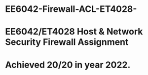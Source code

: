 # EE6042-Firewall-ACL-ET4028-
# EE6042/ET4028 Host &amp; Network Security Firewall Assignment
# Achieved 20/20 in year 2022. 
